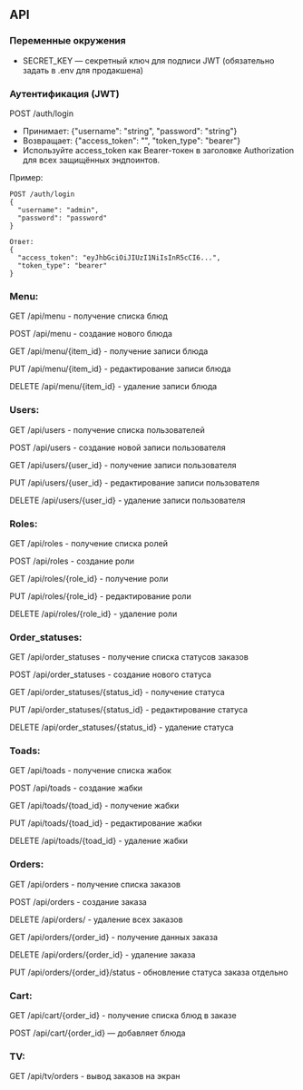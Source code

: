 ## API

### Переменные окружения

- SECRET_KEY — секретный ключ для подписи JWT (обязательно задать в .env для продакшена)

### **Аутентификация (JWT)**

POST /auth/login
- Принимает: {"username": "string", "password": "string"}
- Возвращает: {"access_token": "<JWT>", "token_type": "bearer"}
- Используйте access_token как Bearer-токен в заголовке Authorization для всех защищённых эндпоинтов.

Пример:

```
POST /auth/login
{
  "username": "admin",
  "password": "password"
}

Ответ:
{
  "access_token": "eyJhbGciOiJIUzI1NiIsInR5cCI6...",
  "token_type": "bearer"
}
```

### **Menu:**

GET /api/menu - получение списка блюд

POST /api/menu - создание нового блюда

GET /api/menu/{item_id} - получение записи блюда

PUT /api/menu/{item_id} - редактирование записи блюда

DELETE /api/menu/{item_id} - удаление записи блюда

### **Users:**

GET /api/users - получение списка пользователей

POST /api/users - создание новой записи пользователя

GET /api/users/{user_id} - получение записи пользователя

PUT /api/users/{user_id} - редактирование записи пользователя

DELETE /api/users/{user_id} - удаление записи пользователя

### **Roles:**

GET /api/roles - получение списка ролей

POST /api/roles - создание роли

GET /api/roles/{role_id} - получение роли

PUT /api/roles/{role_id} - редактирование роли

DELETE /api/roles/{role_id} - удаление роли

### **Order_statuses:**

GET /api/order_statuses - получение списка статусов заказов

POST /api/order_statuses - создание нового статуса

GET /api/order_statuses/{status_id} - получение статуса

PUT /api/order_statuses/{status_id} - редактирование статуса

DELETE /api/order_statuses/{status_id} - удаление статуса

### **Toads:**

GET /api/toads - получение списка жабок

POST /api/toads - создание жабки

GET /api/toads/{toad_id} - получение жабки

PUT /api/toads/{toad_id} - редактирование жабки

DELETE /api/toads/{toad_id} - удаление жабки

### **Orders:**

GET /api/orders - получение списка заказов

POST /api/orders - создание заказа

DELETE /api/orders/ - удаление всех заказов

GET /api/orders/{order_id} - получение данных заказа

DELETE /api/orders/{order_id} - удаление заказа

PUT /api/orders/{order_id}/status - обновление статуса заказа отдельно

### **Cart:** 

GET /api/cart/{order_id} - получение списка блюд в заказе

POST /api/cart/{order_id} — добавляет блюда

### **TV:**

GET /api/tv/orders - вывод заказов на экран




